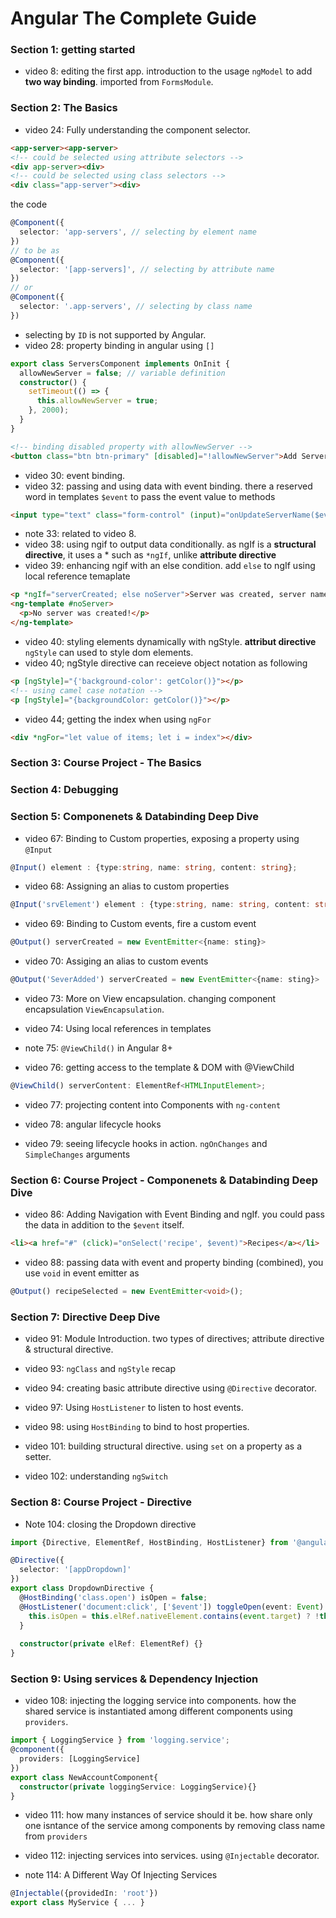 # Angular The Complete Guide

### Section 1: getting started

- video 8: editing the first app. introduction to the usage `ngModel` to add **two way binding**. imported from `FormsModule`.


### Section 2: The Basics
- video 24: Fully understanding the component selector.
```html
<app-server><app-server>
<!-- could be selected using attribute selectors -->
<div app-server><div>
<!-- could be selected using class selectors -->
<div class="app-server"><div>
```
the code
```typescript
@Component({
  selector: 'app-servers', // selecting by element name
})
// to be as
@Component({
  selector: '[app-servers]', // selecting by attribute name
})
// or
@Component({
  selector: '.app-servers', // selecting by class name
})
```
- selecting by `ID` is not supported by Angular.
- video 28: property binding in angular using `[]`
```typescript
export class ServersComponent implements OnInit {
  allowNewServer = false; // variable definition
  constructor() {
    setTimeout(() => {
      this.allowNewServer = true;
    }, 2000);
  }
}
```
```html
<!-- binding disabled property with allowNewServer -->
<button class="btn btn-primary" [disabled]="!allowNewServer">Add Server</button>
```
- video 30: event binding. 
- video 32: passing and using data with event binding. there a reserved word in templates `$event` to pass the event value to methods
```html
<input type="text" class="form-control" (input)="onUpdateServerName($event)">
```
- note 33: related to video 8.
- video 38: using ngif to output data conditionally. as ngIf is a **structural directive**, it uses a * such as `*ngIf`, unlike **attribute directive**
- video 39: enhancing ngif with an else condition. add `else` to ngIf using local reference temaplate
```html
<p *ngIf="serverCreated; else noServer">Server was created, server name is {{ serverName }}</p>
<ng-template #noServer>
  <p>No server was created!</p>
</ng-template>
```
- video 40: styling elements dynamically with ngStyle. **attribut directive** `ngStyle` can used to style dom elements.
- video 40; ngStyle directive can receieve object notation as following
```html
<p [ngStyle]="{'background-color': getColor()}"></p>
<!-- using camel case notation -->
<p [ngStyle]="{backgroundColor: getColor()}"></p>
```
- video 44; getting the index when using `ngFor`
```html
<div *ngFor="let value of items; let i = index"></div>
```

### Section 3: Course Project - The Basics
### Section 4: Debugging
### Section 5: Componenets & Databinding Deep Dive

- video 67: Binding to Custom properties, exposing a property using `@Input`
```typescript
@Input() element : {type:string, name: string, content: string};
```
- video 68: Assigning an alias to custom properties
```typescript
@Input('srvElement') element : {type:string, name: string, content: string};
```
- video 69: Binding to Custom events, fire a custom event
```typescript
@Output() serverCreated = new EventEmitter<{name: sting}>
```
- video 70: Assiging an alias to custom events
```typescript
@Output('SeverAdded') serverCreated = new EventEmitter<{name: sting}>
```
- video 73: More on View encapsulation. changing component encapsulation `ViewEncapsulation`.

- video 74: Using local references in templates
- note 75: `@ViewChild()` in Angular 8+
- video 76: getting access to the template & DOM with @ViewChild
```typescript
@ViewChild() serverContent: ElementRef<HTMLInputElement>;
```
- video 77: projecting content into Components with `ng-content`


- video 78: angular lifecycle hooks

- video 79: seeing lifecycle hooks in action. `ngOnChanges` and `SimpleChanges` arguments

### Section 6: Course Project - Componenets & Databinding Deep Dive

- video 86: Adding Navigation with Event Binding and ngIf. you could pass the data in addition to the `$event` itself.
```html
<li><a href="#" (click)="onSelect('recipe', $event)">Recipes</a></li>
```
- video 88: passing data with event and property binding (combined), you use `void` in event emitter as 
```typescript
@Output() recipeSelected = new EventEmitter<void>();
```

### Section 7: Directive Deep Dive

- video 91: Module Introduction. two types of directives; attribute directive & structural directive.

- video 93: `ngClass` and `ngStyle` recap

- video 94: creating basic attribute directive using `@Directive` decorator.

- video 97: Using `HostListener` to listen to host events.

- video 98: using `HostBinding` to bind to host properties.

- video 101: building structural directive. using `set` on a property as a setter.

- video 102: understanding `ngSwitch`

### Section 8: Course Project - Directive

- Note 104: closing the Dropdown directive
```typescript
import {Directive, ElementRef, HostBinding, HostListener} from '@angular/core';

@Directive({
  selector: '[appDropdown]'
})
export class DropdownDirective {
  @HostBinding('class.open') isOpen = false;
  @HostListener('document:click', ['$event']) toggleOpen(event: Event) {
    this.isOpen = this.elRef.nativeElement.contains(event.target) ? !this.isOpen : false;
  }
  
  constructor(private elRef: ElementRef) {}
}
```

### Section 9: Using services & Dependency Injection

- video 108: injecting the logging service into components. how the shared service is instantiated among different components using `providers`.
```typescript
import { LoggingService } from 'logging.service';
@component({
  providers: [LoggingService]
})
export class NewAccountComponent{
  constructor(private loggingService: LoggingService){}
}
```

- video 111: how many instances of service should it be. how share only one isntance of the service among components by removing class name from `providers`

- video 112: injecting services into services. using `@Injectable` decorator.

- note 114: A Different Way Of Injecting Services
```typescript
@Injectable({providedIn: 'root'})
export class MyService { ... }
```

